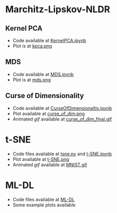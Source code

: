 # Marchitz-Lipskov-NLDR

## Kernel PCA
- Code available at [KernelPCA.ipynb](code/KernelPCA.ipynb)
- Plot is at [kpca.png](plots/kpca.png)

## MDS
- Code available at [MDS.ipynb](code/MDS.ipynb)
- Plot is at [mds.png](plots/mds.png)

## Curse of Dimensionality
- Code available at [CurseOfDimensionaltiy.ipynb](code/CurseOfDimensionaltiy.ipynb)
- Plot available at [curse_of_dim.png](plots/curse_of_dim.png)
- Animated _gif_ available at [curse_of_dim_final.gif](curse_of_dim_gif_plots/curse_of_dim_final.gif)

# t-SNE
- Code files available at [tsne.py](code/tsne.py) and [t-SNE.ipynb](code/t-SNE.ipynb)
- Plot available at [t-SNE.png](plots/t-SNE.png)
- Animated _gif_ available at [MNIST.gif](plots/MNIST.gif)

# ML-DL
- Code files available at [ML-DL](code/ML-DL)
- Some example plots available
